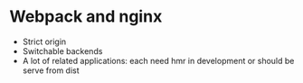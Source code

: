# Webpack and nginx

* Strict origin
* Switchable backends
* A lot of related applications: each need hmr in development or should be serve from dist
